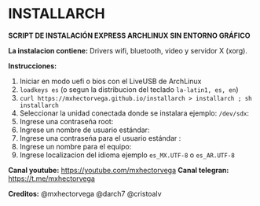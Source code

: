 # INSTALLARCH

**SCRIPT DE INSTALACIÓN EXPRESS ARCHLINUX SIN ENTORNO GRÁFICO**



**La instalacion contiene:**
Drivers wifi, bluetooth, video y servidor X (xorg).



**Instrucciones:**
1. Iniciar en modo uefi o bios con el LiveUSB de ArchLinux
2. ``loadkeys es`` (o segun la distribucion del teclado ``la-latin1, es, en``)
3. ``curl https://mxhectorvega.github.io/installarch > installarch ; sh installarch``
4. Seleccionar la unidad conectada donde se instalara ejemplo: ``/dev/sdx``:
5. Ingrese una contraseña root:
6. Ingrese un nombre de usuario estándar:
7. Ingrese una contraseńa para el usuario estándar :
8. Ingrese un nombre para el equipo:
9. Ingrese localizacion del idioma ejemplo ``es_MX.UTF-8`` o ``es_AR.UTF-8``




**Canal youtube:**
https://youtube.com/mxhectorvega
**Canal telegran:**
https://t.me/mxhectorvega

**Creditos:**
@mxhectorvega @darch7 @cristoalv
